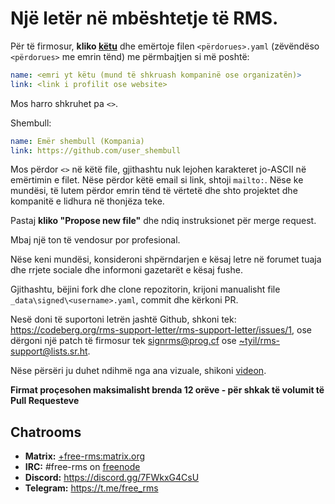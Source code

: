 # Një letër në mbështetje të RMS.

Për të firmosur, **kliko [këtu](https://github.com/rms-support-letter/rms-support-letter.github.io/new/master/_data/signed)** dhe emërtoje filen `<përdorues>.yaml` (zëvëndëso `<përdorues>` me emrin tënd) me përmbajtjen si më poshtë:
```yaml
name: <emri yt këtu (mund të shkruash kompaninë ose organizatën)>
link: <link i profilit ose website>
```

Mos harro shkruhet pa `<>`.

Shembull:
```yaml
name: Emër shembull (Kompania)
link: https://github.com/user_shembull
```

Mos përdor `<>` në këtë file, gjithashtu nuk lejohen karakteret jo-ASCII në emërtimin e filet. Nëse përdor këtë email si link, shtoji `mailto:`. Nëse ke mundësi, të lutem përdor emrin tënd të vërtetë dhe shto projektet dhe kompanitë e lidhura në thonjëza teke.

Pastaj **kliko "Propose new file"** dhe ndiq instruksionet për merge request.

Mbaj një ton të vendosur por profesional.

Nëse keni mundësi, konsideroni shpërndarjen e kësaj letre në forumet tuaja dhe rrjete sociale dhe informoni gazetarët e kësaj fushe.

Gjithashtu, bëjini fork dhe clone repozitorin, krijoni manualisht file `_data\signed\<username>.yaml`, commit dhe kërkoni PR.

Nesë doni të suportoni letrën jashtë Github, shkoni tek: https://codeberg.org/rms-support-letter/rms-support-letter/issues/1, ose dërgoni një patch të firmosur tek [signrms@prog.cf](mailto:signrms@prog.cf) ose [~tyil/rms-support@lists.sr.ht](mailto:~tyil/rms-support@lists.sr.ht).

Nëse përsëri ju duhet ndihmë nga ana vizuale, shikoni [videon](https://invidious.snopyta.org/watch?v=1lz5S5oS8CU).

**Firmat proçesohen maksimalisht brenda 12 orëve -  për shkak të volumit të Pull Requesteve**
## Chatrooms

- **Matrix:** [+free-rms:matrix.org](https://matrix.to/#/+free-rms:matrix.org)
- **IRC:** #free-rms on [freenode](https://freenode.net)
- **Discord:** https://discord.gg/7FWkxG4CsU
- **Telegram:** https://t.me/free_rms
